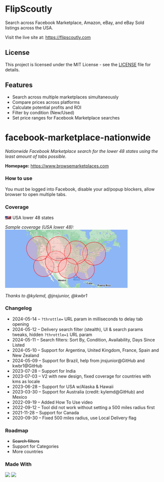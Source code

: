 # FlipScoutly

Search across Facebook Marketplace, Amazon, eBay, and eBay Sold listings across the USA.

Visit the live site at:
<a href="https://flipscoutly.com/" target="_blank">https://flipscoutly.com</a>

## License

This project is licensed under the MIT License - see the [LICENSE](LICENSE) file for details.

## Features

- Search across multiple marketplaces simultaneously
- Compare prices across platforms
- Calculate potential profits and ROI
- Filter by condition (New/Used)
- Set price ranges for Facebook Marketplace searches

# facebook-marketplace-nationwide

_Nationwide Facebook Marketplace search for the lower 48 states using the least amount of tabs possible._

**Homepage:**
<a href="https://www.browsemarketplaces.com/" target="_blank">https://www.browsemarketplaces.com</a>

### How to use

You must be logged into Facebook, disable your ad/popup blockers, allow browser to open multiple tabs.

### Coverage

<img src="public/flags/usa_48.png" alt="USA 48 states flag" width="20"> USA lower 48 states<br/>

_Sample coverage (USA lower 48):<br/>_
<img src="public/coverage-usa.jpg" alt="USA flag" width="400">

_Thanks to @kylemd, @jnsjunior, @kwbr1_

### Changelog

- 2024-05-14 – `?throttle=` URL param in milliseconds to delay tab opening
- 2024-05-12 – Delivery search filter (stealth), UI & search params tweaks, hidden `?throttle=1` URL param
- 2024-05-11 – Search filters: Sort By, Condition, Availability, Days Since Listed
- 2024-05-10 – Support for Argentina, United Kingdom, France, Spain and New Zealand
- 2024-05-09 – Support for Brazil, help from jnsjunior@GitHub and kwbr1@GitHub
- 2023-07-28 – Support for India
- 2023-07-03 – V2 with new design, fixed coverage for countries with kms as locale
- 2023-06-28 – Support for USA w/Alaska & Hawaii
- 2023-03-30 – Support for Australia (credit: kylemd@GitHub) and Mexico
- 2022-09-19 – Added How To Use video
- 2022-09-12 – Tool did not work without setting a 500 miles radius first
- 2021-11-28 – Support for Canada
- 2020-09-30 – Fixed 500 miles radius, use Local Delivery flag

### Roadmap

- ~~Search filters~~
- Support for Categories
- More countries

### Made With

<img src="https://img.shields.io/badge/next%20js-000000?style=for-the-badge&logo=nextdotjs&logoColor=white" /> <img src="https://img.shields.io/badge/shadcn%2Fui-000000?style=for-the-badge&logo=shadcnui&logoColor=white" />
